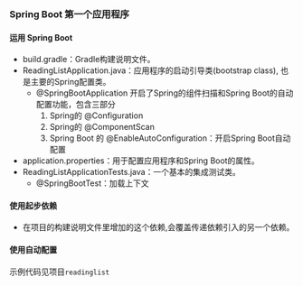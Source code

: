 ### Spring Boot  第一个应用程序

#### 运用 Spring Boot

- build.gradle：Gradle构建说明文件。
- ReadingListApplication.java：应用程序的启动引导类(bootstrap class), 也是主要的Spring配置类。
  - @SpringBootApplication 开启了Spring的组件扫描和Spring Boot的自动配置功能，包含三部分
    1. Spring的 @Configuration
    2. Spring的 @ComponentScan
    3. Spring Boot 的 @EnableAutoConfiguration：开启Spring Boot自动配置
- application.properties：用于配置应用程序和Spring Boot的属性。
- ReadingListApplicationTests.java：一个基本的集成测试类。 
  - @SpringBootTest：加载上下文

#### 使用起步依赖

- 在项目的构建说明文件里增加的这个依赖,会覆盖传递依赖引入的另一个依赖。

#### 使用自动配置



示例代码见项目`readinglist`